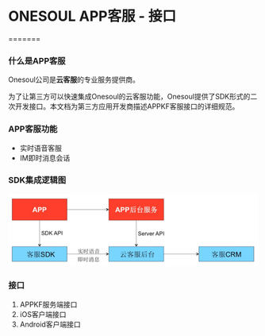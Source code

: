 # ONESOUL APP客服 - 接口
=======
### 什么是APP客服
Onesoul公司是**云客服**的专业服务提供商。

为了让第三方可以快速集成Onesoul的云客服功能，Onesoul提供了SDK形式的二次开发接口。本文档为第三方应用开发商描述APPKF客服接口的详细规范。

### APP客服功能
* 实时语音客服
* IM即时消息会话

### SDK集成逻辑图
![](images/appkf-architecture.jpg)   

### 接口
1. APPKF服务端接口
2. iOS客户端接口
3. Android客户端接口






